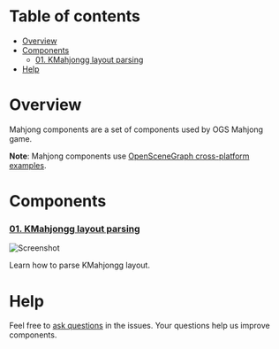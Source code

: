 # Table of contents

* [Overview](#overview)
* [Components](#components)
    * [01. KMahjongg layout parsing](#mc01)
* [Help](#help)

<a name="overview"/>

# Overview

Mahjong components are a set of components used by OGS Mahjong game.

**Note**: Mahjong components use [OpenSceneGraph cross-platform examples][osgcpe].

<a name="components"/>

# Components

<a name="mc01"/>

### [01. KMahjongg layout parsing][mc01]

  ![Screenshot][mc01-screenshot]

  Learn how to parse KMahjongg layout.

<a name="help"/>

Help
====

Feel free to [ask questions][issues] in the issues. Your questions help us
improve components.

[osgcpe]: https://github.com/OGStudio/openscenegraph-cross-platform-examples
[issues]: https://github.com/OGStudio/mahjong-components/issues

[mc01]: 01.KMahjonggLayout
[mc01-screenshot]: 01.KMahjonggLayout/shot.png

